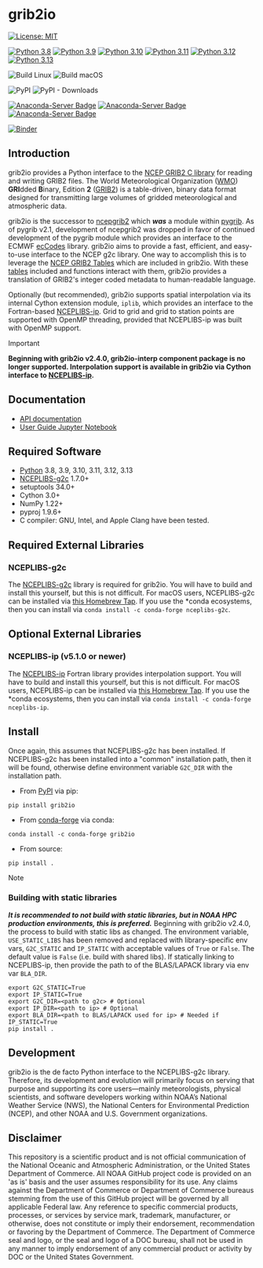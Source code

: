 # grib2io

[![License: MIT](https://img.shields.io/badge/License-MIT-yellow.svg)](https://opensource.org/licenses/MIT)

[![Python 3.8](https://img.shields.io/badge/python-3.8-blue.svg)](https://www.python.org/downloads/release/python-380/)
[![Python 3.9](https://img.shields.io/badge/python-3.9-blue.svg)](https://www.python.org/downloads/release/python-390/)
[![Python 3.10](https://img.shields.io/badge/python-3.10-blue.svg)](https://www.python.org/downloads/release/python-3100/)
[![Python 3.11](https://img.shields.io/badge/python-3.11-blue.svg)](https://www.python.org/downloads/release/python-3110/)
[![Python 3.12](https://img.shields.io/badge/python-3.12-blue.svg)](https://www.python.org/downloads/release/python-3120/)
[![Python 3.13](https://img.shields.io/badge/python-3.13-blue.svg)](https://www.python.org/downloads/release/python-3130/)

![Build Linux](https://github.com/NOAA-MDL/grib2io/actions/workflows/build_linux.yml/badge.svg)
![Build macOS](https://github.com/NOAA-MDL/grib2io/actions/workflows/build_macos.yml/badge.svg)

![PyPI](https://img.shields.io/pypi/v/grib2io?label=pypi%20package)
![PyPI - Downloads](https://img.shields.io/pypi/dm/grib2io)

[![Anaconda-Server Badge](https://anaconda.org/conda-forge/grib2io/badges/version.svg)](https://anaconda.org/conda-forge/grib2io)
[![Anaconda-Server Badge](https://anaconda.org/conda-forge/grib2io/badges/platforms.svg)](https://anaconda.org/conda-forge/grib2io)
[![Anaconda-Server Badge](https://anaconda.org/conda-forge/grib2io/badges/downloads.svg)](https://anaconda.org/conda-forge/grib2io)

[![Binder](https://mybinder.org/badge_logo.svg)](https://mybinder.org/v2/gh/NOAA-MDL/grib2io/HEAD)

## Introduction

grib2io provides a Python interface to the [NCEP GRIB2 C library](https://github.com/NOAA-EMC/NCEPLIBS-g2c) for reading and writing GRIB2 files.  The World Meteorological Organization ([WMO](https://www.wmo.int)) **GRI**dded **B**inary, Edition **2** ([GRIB2](https://www.wmo.int/pages/prog/www/WMOCodes/Guides/GRIB/GRIB2_062006.pdf)) is a table-driven, binary data format designed for transmitting large volumes of gridded meteorological and atmospheric data.

grib2io is the successor to [ncepgrib2](https://github.com/jswhit/ncepgrib2) which **_was_** a module within [pygrib](https://github.com/jswhit/pygrib).  As of pygrib v2.1, development of ncepgrib2 was dropped in favor of continued development of the pygrib module which provides an interface to the ECMWF [ecCodes](https://github.com/ecmwf/eccodes) library.  grib2io aims to provide a fast, efficient, and easy-to-use interface to the NCEP g2c library.  One way to accomplish this is to leverage the [NCEP GRIB2 Tables](https://www.nco.ncep.noaa.gov/pmb/docs/grib2/grib2_doc/) which are included in grib2io.  With these [tables](./grib2io/tables) included and functions interact with them, grib2io provides a translation of GRIB2's integer coded metadata to human-readable language.

Optionally (but recommended), grib2io supports spatial interpolation via its internal Cython extension module, `iplib`, which provides an interface to the Fortran-based [NCEPLIBS-ip](https://github.com/NOAA-EMC/NCEPLIBS-ip).  Grid to grid and grid to station points are supported with OpenMP threading, provided that NCEPLIBS-ip was built with OpenMP support.

> [!IMPORTANT]
> **Beginning with grib2io v2.4.0, grib2io-interp component package is no longer supported.  Interpolation support is available in grib2io via Cython interface to [NCEPLIBS-ip](https://github.com/NOAA-EMC/NCEPLIBS-ip).**

## Documentation
* [API documentation](https://noaa-mdl.github.io/grib2io/grib2io.html)
* [User Guide Jupyter Notebook](https://github.com/NOAA-MDL/grib2io/blob/master/demos/grib2io-v2.ipynb)

## Required Software
* [Python](https://python.org) 3.8, 3.9, 3.10, 3.11, 3.12, 3.13
* [NCEPLIBS-g2c](https://github.com/NOAA-EMC/NCEPLIBS-g2c) 1.7.0+
* setuptools 34.0+
* Cython 3.0+
* NumPy 1.22+
* pyproj 1.9.6+
* C compiler: GNU, Intel, and Apple Clang have been tested.

## Required External Libraries

### NCEPLIBS-g2c
The [NCEPLIBS-g2c](https://github.com/NOAA-EMC/NCEPLIBS-g2c) library is required for grib2io.  You will have to build and install this yourself, but this is not difficult.  For macOS users, NCEPLIBS-g2c can be installed via [this Homebrew Tap](https://github.com/eengl/homebrew-nceplibs).  If you use the *conda ecosystems, then you can install via `conda install -c conda-forge nceplibs-g2c`.

## Optional External Libraries

### NCEPLIBS-ip (v5.1.0 or newer)
The [NCEPLIBS-ip](https://github.com/NOAA-EMC/NCEPLIBS-ip) Fortran library provides interpolation support.  You will have to build and install this yourself, but this is not difficult.  For macOS users, NCEPLIBS-ip can be installed via [this Homebrew Tap](https://github.com/eengl/homebrew-nceplibs).  If you use the *conda ecosystems, then you can install via `conda install -c conda-forge nceplibs-ip`.

## Install

Once again, this assumes that NCEPLIBS-g2c has been installed.  If NCEPLIBS-g2c has been installed into a "common" installation path, then it will be found, otherwise define environment variable `G2C_DIR` with the installation path.

* From [PyPI](https://pypi.python.org/pypi/grib2io) via pip:

```
pip install grib2io
```
* From [conda-forge](https://anaconda.org/conda-forge/grib2io) via conda:

```
conda install -c conda-forge grib2io
```

* From source:
```shell
pip install .
```

> [!NOTE]
> ### Building with static libraries
> **_It is recommended to not build with static libraries, but in NOAA HPC production environments, this is preferred._**  Beginning with grib2io v2.4.0, the process to build with static libs as changed.  The environment variable, `USE_STATIC_LIBS` has been removed and replaced with library-specific env vars, `G2C_STATIC` and `IP_STATIC` with acceptable values of `True` or `False`.  The default value is `False` (i.e. build with shared libs).  If statically linking to NCEPLIBS-ip, then provide the path to of the BLAS/LAPACK library via env var `BLA_DIR`. 
> 
>```shell
>export G2C_STATIC=True
>export IP_STATIC=True
>export G2C_DIR=<path to g2c> # Optional
>export IP_DIR=<path to ip> # Optional
>export BLA_DIR=<path to BLAS/LAPACK used for ip> # Needed if IP_STATIC=True
>pip install .
>```

## Development

grib2io is the de facto Python interface to the NCEPLIBS-g2c library. Therefore, its development and evolution will primarily focus on serving that purpose and supporting its core users—mainly meteorologists, physical scientists, and software developers working within NOAA’s National Weather Service (NWS), the National Centers for Environmental Prediction (NCEP), and other NOAA and U.S. Government organizations.

## Disclaimer

This repository is a scientific product and is not official communication of the National Oceanic and Atmospheric Administration, or the United States Department of Commerce. All NOAA GitHub project code is provided on an 'as is' basis and the user assumes responsibility for its use. Any claims against the Department of Commerce or Department of Commerce bureaus stemming from the use of this GitHub project will be governed by all applicable Federal law. Any reference to specific commercial products, processes, or services by service mark, trademark, manufacturer, or otherwise, does not constitute or imply their endorsement, recommendation or favoring by the Department of Commerce. The Department of Commerce seal and logo, or the seal and logo of a DOC bureau, shall not be used in any manner to imply endorsement of any commercial product or activity by DOC or the United States Government.

